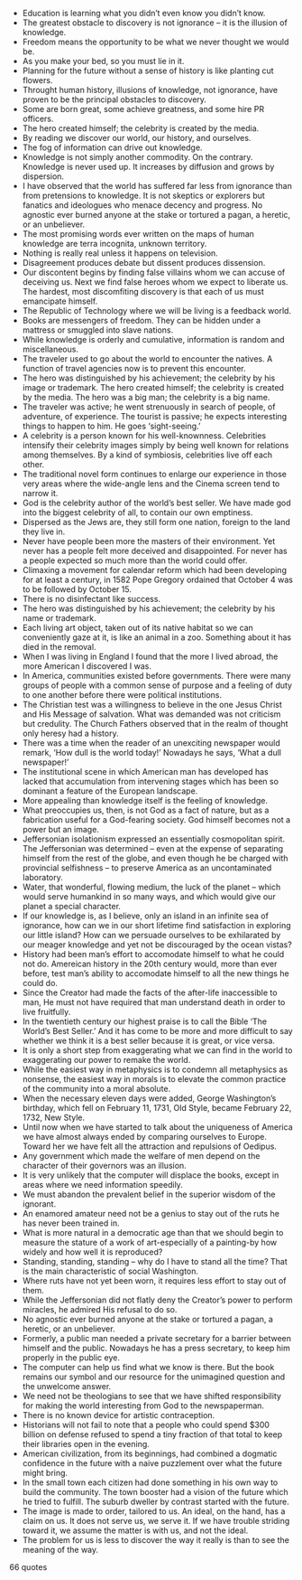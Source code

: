  - Education is learning what you didn’t even know you didn’t know.
 - The greatest obstacle to discovery is not ignorance – it is the illusion of knowledge.
 - Freedom means the opportunity to be what we never thought we would be.
 - As you make your bed, so you must lie in it.
 - Planning for the future without a sense of history is like planting cut flowers.
 - Throught human history, illusions of knowledge, not ignorance, have proven to be the principal obstacles to discovery.
 - Some are born great, some achieve greatness, and some hire PR officers.
 - The hero created himself; the celebrity is created by the media.
 - By reading we discover our world, our history, and ourselves.
 - The fog of information can drive out knowledge.
 - Knowledge is not simply another commodity. On the contrary. Knowledge is never used up. It increases by diffusion and grows by dispersion.
 - I have observed that the world has suffered far less from ignorance than from pretensions to knowledge. It is not skeptics or explorers but fanatics and ideologues who menace decency and progress. No agnostic ever burned anyone at the stake or tortured a pagan, a heretic, or an unbeliever.
 - The most promising words ever written on the maps of human knowledge are terra incognita, unknown territory.
 - Nothing is really real unless it happens on television.
 - Disagreement produces debate but dissent produces dissension.
 - Our discontent begins by finding false villains whom we can accuse of deceiving us. Next we find false heroes whom we expect to liberate us. The hardest, most discomfiting discovery is that each of us must emancipate himself.
 - The Republic of Technology where we will be living is a feedback world.
 - Books are messengers of freedom. They can be hidden under a mattress or smuggled into slave nations.
 - While knowledge is orderly and cumulative, information is random and miscellaneous.
 - The traveler used to go about the world to encounter the natives. A function of travel agencies now is to prevent this encounter.
 - The hero was distinguished by his achievement; the celebrity by his image or trademark. The hero created himself; the celebrity is created by the media. The hero was a big man; the celebrity is a big name.
 - The traveler was active; he went strenuously in search of people, of adventure, of experience. The tourist is passive; he expects interesting things to happen to him. He goes ‘sight-seeing.’
 - A celebrity is a person known for his well-knownness. Celebrities intensify their celebrity images simply by being well known for relations among themselves. By a kind of symbiosis, celebrities live off each other.
 - The traditional novel form continues to enlarge our experience in those very areas where the wide-angle lens and the Cinema screen tend to narrow it.
 - God is the celebrity author of the world’s best seller. We have made god into the biggest celebrity of all, to contain our own emptiness.
 - Dispersed as the Jews are, they still form one nation, foreign to the land they live in.
 - Never have people been more the masters of their environment. Yet never has a people felt more deceived and disappointed. For never has a people expected so much more than the world could offer.
 - Climaxing a movement for calendar reform which had been developing for at least a century, in 1582 Pope Gregory ordained that October 4 was to be followed by October 15.
 - There is no disinfectant like success.
 - The hero was distinguished by his achievement; the celebrity by his name or trademark.
 - Each living art object, taken out of its native habitat so we can conveniently gaze at it, is like an animal in a zoo. Something about it has died in the removal.
 - When I was living in England I found that the more I lived abroad, the more American I discovered I was.
 - In America, communities existed before governments. There were many groups of people with a common sense of purpose and a feeling of duty to one another before there were political institutions.
 - The Christian test was a willingness to believe in the one Jesus Christ and His Message of salvation. What was demanded was not criticism but credulity. The Church Fathers observed that in the realm of thought only heresy had a history.
 - There was a time when the reader of an unexciting newspaper would remark, ‘How dull is the world today!’ Nowadays he says, ‘What a dull newspaper!’
 - The institutional scene in which American man has developed has lacked that accumulation from intervening stages which has been so dominant a feature of the European landscape.
 - More appealing than knowledge itself is the feeling of knowledge.
 - What preoccupies us, then, is not God as a fact of nature, but as a fabrication useful for a God-fearing society. God himself becomes not a power but an image.
 - Jeffersonian isolationism expressed an essentially cosmopolitan spirit. The Jeffersonian was determined – even at the expense of separating himself from the rest of the globe, and even though he be charged with provincial selfishness – to preserve America as an uncontaminated laboratory.
 - Water, that wonderful, flowing medium, the luck of the planet – which would serve humankind in so many ways, and which would give our planet a special character.
 - If our knowledge is, as I believe, only an island in an infinite sea of ignorance, how can we in our short lifetime find satisfaction in exploring our little island? How can we persuade ourselves to be exhilarated by our meager knowledge and yet not be discouraged by the ocean vistas?
 - History had been man’s effort to accomodate himself to what he could not do. Amereican history in the 20th century would, more than ever before, test man’s ability to accomodate himself to all the new things he could do.
 - Since the Creator had made the facts of the after-life inaccessible to man, He must not have required that man understand death in order to live fruitfully.
 - In the twentieth century our highest praise is to call the Bible ‘The World’s Best Seller.’ And it has come to be more and more difficult to say whether we think it is a best seller because it is great, or vice versa.
 - It is only a short step from exaggerating what we can find in the world to exaggerating our power to remake the world.
 - While the easiest way in metaphysics is to condemn all metaphysics as nonsense, the easiest way in morals is to elevate the common practice of the community into a moral absolute.
 - When the necessary eleven days were added, George Washington’s birthday, which fell on February 11, 1731, Old Style, became February 22, 1732, New Style.
 - Until now when we have started to talk about the uniqueness of America we have almost always ended by comparing ourselves to Europe. Toward her we have felt all the attraction and repulsions of Oedipus.
 - Any government which made the welfare of men depend on the character of their governors was an illusion.
 - It is very unlikely that the computer will displace the books, except in areas where we need information speedily.
 - We must abandon the prevalent belief in the superior wisdom of the ignorant.
 - An enamored amateur need not be a genius to stay out of the ruts he has never been trained in.
 - What is more natural in a democratic age than that we should begin to measure the stature of a work of art-especially of a painting-by how widely and how well it is reproduced?
 - Standing, standing, standing – why do I have to stand all the time? That is the main characteristic of social Washington.
 - Where ruts have not yet been worn, it requires less effort to stay out of them.
 - While the Jeffersonian did not flatly deny the Creator’s power to perform miracles, he admired His refusal to do so.
 - No agnostic ever burned anyone at the stake or tortured a pagan, a heretic, or an unbeliever.
 - Formerly, a public man needed a private secretary for a barrier between himself and the public. Nowadays he has a press secretary, to keep him properly in the public eye.
 - The computer can help us find what we know is there. But the book remains our symbol and our resource for the unimagined question and the unwelcome answer.
 - We need not be theologians to see that we have shifted responsibility for making the world interesting from God to the newspaperman.
 - There is no known device for artistic contraception.
 - Historians will not fail to note that a people who could spend $300 billion on defense refused to spend a tiny fraction of that total to keep their libraries open in the evening.
 - American civilization, from its beginnings, had combined a dogmatic confidence in the future with a naive puzzlement over what the future might bring.
 - In the small town each citizen had done something in his own way to build the community. The town booster had a vision of the future which he tried to fulfill. The suburb dweller by contrast started with the future.
 - The image is made to order, tailored to us. An ideal, on the hand, has a claim on us. It does not serve us, we serve it. If we have trouble striding toward it, we assume the matter is with us, and not the ideal.
 - The problem for us is less to discover the way it really is than to see the meaning of the way.

66 quotes